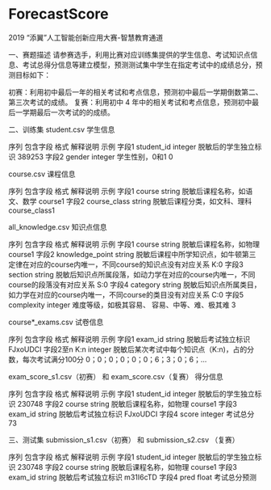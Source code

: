 # ForecastScore
2019 “添翼”人工智能创新应用大赛-智慧教育通道

一、赛题描述
请参赛选手，利用比赛对应训练集提供的学生信息、考试知识点信息、考试总得分信息等建立模型，预测测试集中学生在指定考试中的成绩总分，预测目标如下：

初赛：利用初中最后一年的相关考试和考点信息，预测初中最后一学期倒数第二、第三次考试的成绩。
复赛：利用初中 4 年中的相关考试和考点信息，预测初中最后一学期最后一次考试的的成绩。


二、训练集
student.csv 学生信息

序列	    包含字段	        格式	        解释说明	            示例
字段1	student_id	    integer 	脱敏后的学生独立标识	389253
字段2	gender	        integer	    学生性别，0和1	    0



course.csv 课程信息

序列	    包含字段	        格式	        解释说明                       示例
字段1	course	        string	    脱敏后课程名称，如语文、数学	     course1
字段2	course_class	string	    脱敏后课程分类，如文科、理科	     course_class1



all_knowledge.csv 知识点信息

序列	    包含字段	            格式	        解释说明	                                                                        示例
字段1	course	            string	    脱敏后课程名称，如物理	                                                            course1
字段2	knowledge_point	    string	    脱敏后课程中所学知识点，如牛顿第三定律在对应的course内唯一，不同course的知识点没有对应关系	    K:0
字段3	section	            string	    脱敏后知识点所属段落，如动力学在对应的course内唯一，不同course的段落没有对应关系	            S:0
字段4	category	        string	    脱敏后知识点所属类目，如力学在对应的course内唯一，不同course的类目没有对应关系	            C:0
字段5	complexity	        integer	    难度等级，如极其容易、 容易、中等、难、极其难	3



course*_exams.csv 试卷信息

序列	    包含字段	    格式	        解释说明	                                                示例
字段1	exam_id	    string  	脱敏后考试独立标识	                                        FJxoUDCI
字段2至n	K:n	        integer 	脱敏后某次考试中每个知识点（K:n)，占的分数，每次考试满分100分	    0；0；0；0；0；0；6；3；0；6；...



exam_score_s1.csv（初赛） 和 exam_score.csv（复赛） 得分信息

序列	    包含字段	        格式	        解释说明	                示例
字段1	student_id	    integer	    脱敏后的学生独立标识	    230748
字段2	course	        string	    脱敏后课程名称，如物理	    course1
字段3	exam_id	        string	    脱敏后考试独立标识	        FJxoUDCI
字段4	score	          integer	    考试总分	                73



三、测试集
submission_s1.csv（初赛） 和 submission_s2.csv （复赛）

序列	    包含字段	        格式	        解释说明	                示例
字段1	student_id	    integer	    脱敏后的学生独立标识	    230748
字段2	course	        string	    脱敏后课程名称，如物理	    course1
字段3	exam_id	        string	    脱敏后考试独立标识	        m31I6cTD
字段4	pred	          float	    考试总分预测
